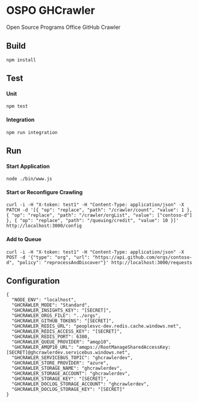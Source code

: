 # OSPO GHCrawler
Open Source Programs Office GitHub Crawler

## Build
`npm install`

## Test
#### Unit
`npm test`
#### Integration
`npm run integration`

## Run
#### Start Application
`node ./bin/www.js`
#### Start or Reconfigure Crawling
`curl -i -H "X-token: test1" -H "Content-Type: application/json" -X PATCH -d '[{ "op": "replace", "path": "/crawler/count", "value": 1 }, { "op": "replace", "path": "/crawler/orgList", "value": ["contoso-d"] }, { "op": "replace", "path": "/queuing/credit", "value": 10 }]' http://localhost:3000/config`

#### Add to Queue
`curl -i -H "X-token: test1" -H "Content-Type: application/json" -X POST -d '{"type": "org", "url": "https://api.github.com/orgs/contoso-d", "policy": "reprocessAndDiscover"}' http://localhost:3000/requests`

## Configuration
```
{
  "NODE_ENV": "localhost",
  "GHCRAWLER_MODE": "Standard",
  "GHCRAWLER_INSIGHTS_KEY": "[SECRET]",
  "GHCRAWLER_ORGS_FILE": "../orgs",
  "GHCRAWLER_GITHUB_TOKENS": "[SECRET]",
  "GHCRAWLER_REDIS_URL": "peoplesvc-dev.redis.cache.windows.net",
  "GHCRAWLER_REDIS_ACCESS_KEY": "[SECRET]",
  "GHCRAWLER_REDIS_PORT": 6380,
  "GHCRAWLER_QUEUE_PROVIDER": "amqp10",
  "GHCRAWLER_AMQP10_URL": "amqps://RootManageSharedAccessKey:[SECRET]@ghcrawlerdev.servicebus.windows.net",
  "GHCRAWLER_SERVICEBUS_TOPIC": "ghcrawlerdev",
  "GHCRAWLER_STORE_PROVIDER": "azure",
  "GHCRAWLER_STORAGE_NAME": "ghcrawlerdev",
  "GHCRAWLER_STORAGE_ACCOUNT": "ghcrawlerdev",
  "GHCRAWLER_STORAGE_KEY": "[SECRET]",
  "GHCRAWLER_DOCLOG_STORAGE_ACCOUNT": "ghcrawlerdev",
  "GHCRAWLER_DOCLOG_STORAGE_KEY": "[SECRET]"
}
```
